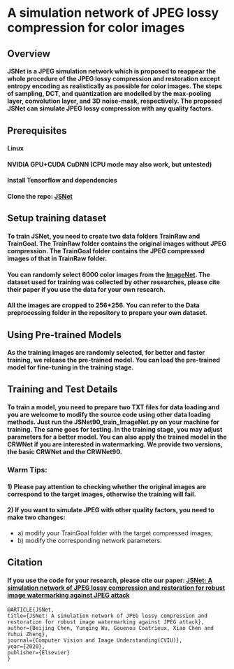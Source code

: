 # A simulation network of JPEG lossy compression for color images
## Overview
#### JSNet is a JPEG simulation network which is proposed to reappear the whole procedure of the JPEG lossy compression and restoration except entropy encoding as realistically as possible for color images. The steps of sampling, DCT, and quantization are modelled by the max-pooling layer, convolution layer, and 3D noise-mask, respectively. The proposed JSNet can simulate JPEG lossy compression with any quality factors. 

## Prerequisites
#### Linux
#### NVIDIA GPU+CUDA CuDNN (CPU mode may also work, but untested)
#### Install Tensorflow and dependencies
#### Clone the repo: [JSNet](https://github.com/winkeywoo2020/JSNet)

## Setup training dataset
#### To train JSNet, you need to create two data folders TrainRaw and TrainGoal. The TrainRaw folder contains the original images without JPEG compression. The TrainGoal folder contains the JPEG compressed images of that in TrainRaw folder. 
#### You can randomly select 6000 color images from the [ImageNet](http://www.image-net.org/). The dataset used for training was collected by other researches, please cite their paper if you use the data for your own research.
#### All the images are cropped to 256*256. You can refer to the Data preprocessing folder in the repository to prepare your own dataset.

## Using Pre-trained Models
#### As the training images are randomly selected, for better and faster training, we release the pre-trained model. You can load the pre-trained model for fine-tuning in the training stage.

## Training and Test Details
#### To train a model, you need to prepare two TXT files for data loading and you are welcome to modify the source code using other data loading methods. Just run the JSNet90_train_ImageNet.py on your machine for training. The same goes for testing. In the training stage, you may adjust parameters for a better model. You can also apply the trained model in the CRWNet if you are interested in watermarking. We provide two versions, the basic CRWNet and the CRWNet90.
### Warm Tips: 
#### 1)	Please pay attention to checking whether the original images are correspond to the target images, otherwise the training will fail.
#### 2)	If you want to simulate JPEG with other quality factors, you need to make two changes:
* a) modify your TrainGoal folder with the target compressed images;
* b) modify the corresponding network parameters.

## Citation
#### If you use the code for your research, please cite our paper: [JSNet: A simulation network of JPEG lossy compression and restoration for robust image watermarking against JPEG attack](https://www.sciencedirect.com/science/article/abs/pii/S1077314220300783)
```
@ARTICLE{JSNet,
title={JSNet: A simulation network of JPEG lossy compression and restoration for robust image watermarking against JPEG attack},
author={Beijing Chen, Yunqing Wu, Gouenou Coatrieux, Xiao Chen and Yuhui Zheng},
journal={Computer Vision and Image Understanding(CVIU)},
year={2020},
publisher={Elsevier}
}
```







